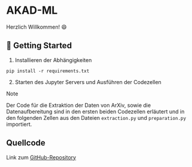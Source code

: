 # AKAD-ML

Herzlich Willkommen! 😄

## :wrench: Getting Started

1. Installieren der Abhängigkeiten

```
pip install -r requirements.txt
```

2. Starten des Jupyter Servers und Ausführen der Codezellen

> [!NOTE]  
> Der Code für die Extraktion der Daten von ArXiv, sowie die Datenaufbereitung sind in den ersten beiden Codezellen erläutert und in den folgenden Zellen aus den Dateien `extraction.py` und `preparation.py` importiert.

## Quellcode

Link zum [GitHub-Repository](https://github.com/mueller-marcel/AKAD-ML)
